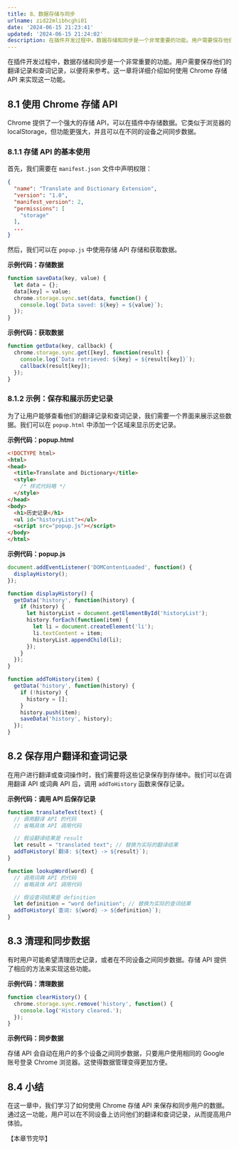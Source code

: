 ```yaml
---
title: 8、数据存储与同步
urlname: zid22mlibhcghi01
date: '2024-06-15 21:23:41'
updated: '2024-06-15 21:24:02'
description: 在插件开发过程中，数据存储和同步是一个非常重要的功能。用户需要保存他们的翻译记录和查词记录，以便将来参考。这一章将详细介绍如何使用 Chrome 存储 API 来实现这一功能。8.1 使用 Chrome 存储 APIChrome 提供了一个强大的存储 API，可以在插件中存储数据。它类似于浏览...
---
```

在插件开发过程中，数据存储和同步是一个非常重要的功能。用户需要保存他们的翻译记录和查词记录，以便将来参考。这一章将详细介绍如何使用 Chrome 存储 API 来实现这一功能。

## 8.1 使用 Chrome 存储 API

Chrome 提供了一个强大的存储 API，可以在插件中存储数据。它类似于浏览器的 localStorage，但功能更强大，并且可以在不同的设备之间同步数据。

### 8.1.1 存储 API 的基本使用

首先，我们需要在 `manifest.json` 文件中声明权限：

```json
{
  "name": "Translate and Dictionary Extension",
  "version": "1.0",
  "manifest_version": 2,
  "permissions": [
    "storage"
  ],
  ...
}
```

然后，我们可以在 `popup.js` 中使用存储 API 存储和获取数据。

**示例代码：存储数据**

```javascript
function saveData(key, value) {
  let data = {};
  data[key] = value;
  chrome.storage.sync.set(data, function() {
    console.log(`Data saved: ${key} = ${value}`);
  });
}
```

**示例代码：获取数据**

```javascript
function getData(key, callback) {
  chrome.storage.sync.get([key], function(result) {
    console.log(`Data retrieved: ${key} = ${result[key]}`);
    callback(result[key]);
  });
}
```

### 8.1.2 示例：保存和展示历史记录

为了让用户能够查看他们的翻译记录和查词记录，我们需要一个界面来展示这些数据。我们可以在 `popup.html` 中添加一个区域来显示历史记录。

**示例代码：popup.html**

```html
<!DOCTYPE html>
<html>
<head>
  <title>Translate and Dictionary</title>
  <style>
    /* 样式代码略 */
  </style>
</head>
<body>
  <h1>历史记录</h1>
  <ul id="historyList"></ul>
  <script src="popup.js"></script>
</body>
</html>
```

**示例代码：popup.js**

```javascript
document.addEventListener('DOMContentLoaded', function() {
  displayHistory();
});

function displayHistory() {
  getData('history', function(history) {
    if (history) {
      let historyList = document.getElementById('historyList');
      history.forEach(function(item) {
        let li = document.createElement('li');
        li.textContent = item;
        historyList.appendChild(li);
      });
    }
  });
}

function addToHistory(item) {
  getData('history', function(history) {
    if (!history) {
      history = [];
    }
    history.push(item);
    saveData('history', history);
  });
}
```

## 8.2 保存用户翻译和查词记录

在用户进行翻译或查词操作时，我们需要将这些记录保存到存储中。我们可以在调用翻译 API 或词典 API 后，调用 `addToHistory` 函数来保存记录。

**示例代码：调用 API 后保存记录**

```javascript
function translateText(text) {
  // 调用翻译 API 的代码
  // 省略具体 API 调用代码

  // 假设翻译结果是 result
  let result = "translated text"; // 替换为实际的翻译结果
  addToHistory(`翻译: ${text} -> ${result}`);
}

function lookupWord(word) {
  // 调用词典 API 的代码
  // 省略具体 API 调用代码

  // 假设查词结果是 definition
  let definition = "word definition"; // 替换为实际的查词结果
  addToHistory(`查词: ${word} -> ${definition}`);
}
```

## 8.3 清理和同步数据

有时用户可能希望清理历史记录，或者在不同设备之间同步数据。存储 API 提供了相应的方法来实现这些功能。

**示例代码：清理数据**

```javascript
function clearHistory() {
  chrome.storage.sync.remove('history', function() {
    console.log('History cleared.');
  });
}
```

**示例代码：同步数据**

存储 API 会自动在用户的多个设备之间同步数据，只要用户使用相同的 Google 账号登录 Chrome 浏览器。这使得数据管理变得更加方便。

## 8.4 小结

在这一章中，我们学习了如何使用 Chrome 存储 API 来保存和同步用户的数据。通过这一功能，用户可以在不同设备上访问他们的翻译和查词记录，从而提高用户体验。

【本章节完毕】
